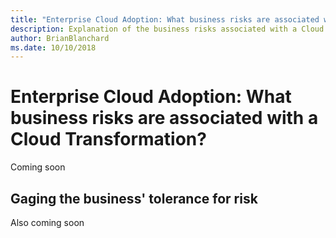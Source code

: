 ```yaml
---
title: "Enterprise Cloud Adoption: What business risks are associated with a Cloud Transformation?"
description: Explanation of the business risks associated with a Cloud Transformation?
author: BrianBlanchard
ms.date: 10/10/2018
---
```


# Enterprise Cloud Adoption: What business risks are associated with a Cloud Transformation?

Coming soon

## Gaging the business' tolerance for risk

Also coming soon